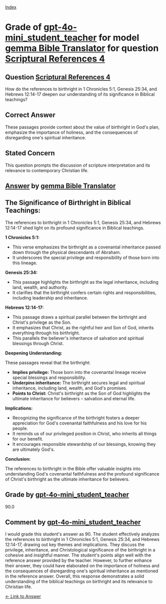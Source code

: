 
[Index](../../../../index.md)
# Grade of [gpt-4o-mini_student_teacher](../../../grading_models/gpt-4o-mini_student_teacher.md) for model [gemma Bible Translator](../../../answering_models/gemma_Bible_Translator.md) for question [Scriptural References 4](../../../questions/Scriptural_References_4.md)

## Question [Scriptural References 4](../../../questions/Scriptural_References_4.md)
How do the references to birthright in 1 Chronicles 5:1, Genesis 25:34, and Hebrews 12:14-17 deepen our understanding of its significance in Biblical teachings?

## Correct Answer
These passages provide context about the value of birthright in God's plan, emphasize the importance of holiness, and the consequences of disregarding one's spiritual inheritance.

## Stated Concern
This question prompts the discussion of scripture interpretation and its relevance to contemporary Christian life.

## [Answer](../Scriptural_References_4.md) by [gemma Bible Translator](../../../answering_models/gemma_Bible_Translator.md)
## The Significance of Birthright in Biblical Teachings:

The references to birthright in 1 Chronicles 5:1, Genesis 25:34, and Hebrews 12:14-17 shed light on its profound significance in Biblical teachings.

**1 Chronicles 5:1:**

- This verse emphasizes the birthright as a covenantal inheritance passed down through the physical descendants of Abraham.
- It underscores the special privilege and responsibility of those born into this lineage.


**Genesis 25:34:**

- This passage highlights the birthright as the legal inheritance, including land, wealth, and authority.
- It clarifies that the birthright confers certain rights and responsibilities, including leadership and inheritance.


**Hebrews 12:14-17:**

- This passage draws a spiritual parallel between the birthright and Christ's privilege as the Son.
- It emphasizes that Christ, as the rightful heir and Son of God, inherits everything through his birthright.
- This parallels the believer's inheritance of salvation and spiritual blessings through Christ.

**Deepening Understanding:**

These passages reveal that the birthright:

* **Implies privilege:** Those born into the covenantal lineage receive special blessings and responsibility.
* **Underpins inheritance:** The birthright secures legal and spiritual inheritance, including land, wealth, and God's promises.
* **Points to Christ:** Christ's birthright as the Son of God highlights the ultimate inheritance for believers – salvation and eternal life.

**Implications:**

- Recognizing the significance of the birthright fosters a deeper appreciation for God's covenantal faithfulness and his love for his people.
- It reminds us of our privileged position in Christ, who inherits all things for our benefit.
- It encourages responsible stewardship of our blessings, knowing they are ultimately God's.

**Conclusion:**

The references to birthright in the Bible offer valuable insights into understanding God's covenantal faithfulness and the profound significance of Christ's birthright as the ultimate inheritance for believers.

## Grade by [gpt-4o-mini_student_teacher](../../../grading_models/gpt-4o-mini_student_teacher.md)
90.0

## Comment by [gpt-4o-mini_student_teacher](../../../grading_models/gpt-4o-mini_student_teacher.md)
I would grade this student's answer as 90. The student effectively analyzes the references to birthright in 1 Chronicles 5:1, Genesis 25:34, and Hebrews 12:14-17, drawing out key themes and implications. They discuss the privilege, inheritance, and Christological significance of the birthright in a cohesive and insightful manner. The student's points align well with the reference answer provided by the teacher. However, to further enhance their answer, they could have elaborated on the importance of holiness and the consequences of disregarding one's spiritual inheritance as mentioned in the reference answer. Overall, this response demonstrates a solid understanding of the biblical teachings on birthright and its relevance to Christian life.

[&lt;- Link to Answer](../Scriptural_References_4.md)
